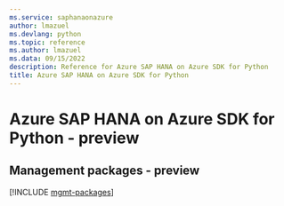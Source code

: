 ```yaml
---
ms.service: saphanaonazure
author: lmazuel
ms.devlang: python
ms.topic: reference
ms.author: lmazuel
ms.data: 09/15/2022
description: Reference for Azure SAP HANA on Azure SDK for Python
title: Azure SAP HANA on Azure SDK for Python
---
```

# Azure SAP HANA on Azure SDK for Python - preview

## Management packages - preview
[!INCLUDE [mgmt-packages](sap-hana-on-azure-mgmt-index.md)]
